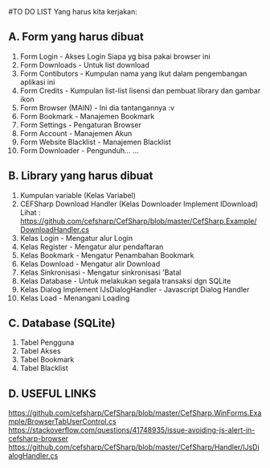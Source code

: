 ﻿#TO DO LIST
Yang harus kita kerjakan:

## A. Form yang harus dibuat
1. Form Login - Akses Login Siapa yg bisa pakai browser ini
2. Form Downloads - Untuk list download
3. Form Contibutors - Kumpulan nama yang ikut dalam pengembangan aplikasi ini
4. Form Credits - Kumpulan list-list lisensi dan pembuat library dan gambar ikon
5. Form Browser (MAIN) - Ini dia tantangannya :v
6. Form Bookmark - Manajemen Bookmark
7. Form Settings - Pengaturan Browser
8. Form Account - Manajemen Akun
9. Form Website Blacklist - Manajemen Blacklist
10. Form Downloader - Pengunduh...
...

## B. Library yang harus dibuat
1. Kumpulan variable (Kelas Variabel)
2. CEFSharp Download Handler (Kelas Downloader Implement IDownload)
   Lihat : https://github.com/cefsharp/CefSharp/blob/master/CefSharp.Example/DownloadHandler.cs
3. Kelas Login - Mengatur alur Login
4. Kelas Register - Mengatur alur pendaftaran
5. Kelas Bookmark - Mengatur Penambahan Bookmark
6. Kelas Download - Mengatur alir Download
7. Kelas Sinkronisasi - Mengatur sinkronisasi 'Batal
8. Kelas Database - Untuk melakukan segala transaksi dgn SQLite
9. Kelas Dialog Implement IJsDialogHandler - Javascript Dialog Handler
10. Kelas Load - Menangani Loading

## C. Database (SQLite)
1. Tabel Pengguna
2. Tabel Akses
3. Tabel Bookmark
4. Tabel Blacklist

## D. USEFUL LINKS
https://github.com/cefsharp/CefSharp/blob/master/CefSharp.WinForms.Example/BrowserTabUserControl.cs
https://stackoverflow.com/questions/41748935/issue-avoiding-js-alert-in-cefsharp-browser
https://github.com/cefsharp/CefSharp/blob/master/CefSharp/Handler/IJsDialogHandler.cs
